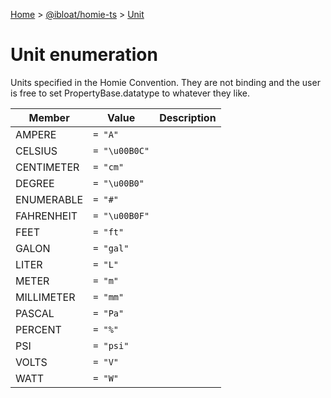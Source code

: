 [Home](./index) &gt; [@ibloat/homie-ts](./homie-ts.md) &gt; [Unit](./homie-ts.unit.md)

# Unit enumeration

Units specified in the Homie Convention. They are not binding and the user is free to set PropertyBase.datatype to whatever they like.

|  Member | Value | Description |
|  --- | --- | --- |
|  AMPERE | `= "A"` |  |
|  CELSIUS | `= "\u00B0C"` |  |
|  CENTIMETER | `= "cm"` |  |
|  DEGREE | `= "\u00B0"` |  |
|  ENUMERABLE | `= "#"` |  |
|  FAHRENHEIT | `= "\u00B0F"` |  |
|  FEET | `= "ft"` |  |
|  GALON | `= "gal"` |  |
|  LITER | `= "L"` |  |
|  METER | `= "m"` |  |
|  MILLIMETER | `= "mm"` |  |
|  PASCAL | `= "Pa"` |  |
|  PERCENT | `= "%"` |  |
|  PSI | `= "psi"` |  |
|  VOLTS | `= "V"` |  |
|  WATT | `= "W"` |  |

